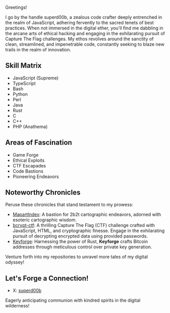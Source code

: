 Greetings!

I go by the handle superd00b, a zealous code crafter deeply entrenched in the realm of JavaScript, adhering fervently to the sacred tenets of best practices. When not immersed in the digital ether, you'll find me dabbling in the arcane arts of ethical hacking and engaging in the exhilarating pursuit of Capture The Flag challenges. My ethos revolves around the sanctity of clean, streamlined, and impenetrable code, constantly seeking to blaze new trails in the realm of innovation.

## Skill Matrix

- JavaScript (Supreme)
- TypeScript
- Bash
- Python
- Perl
- Java
- Rust
- C
- C++
- PHP (Anathema)

## Areas of Fascination

- Game Forge
- Ethical Exploits
- CTF Escapades
- Code Bastions
- Pioneering Endeavors

## Noteworthy Chronicles

Peruse these chronicles that stand testament to my prowess:

- [MapartIndex](https://github.com/Stalpo/MapartIndex): A bastion for 2b2t cartographic endeavors, adorned with esoteric cartographic wisdom.
- [bcrypt-ctf](https://github.com/sooperdoob/bcrypt-ctf): A thrilling Capture The Flag (CTF) challenge crafted with JavaScript, HTML, and cryptographic finesse. Engage in the exhilarating pursuit of decrypting encrypted data using provided passwords.
- [Keyforge](https://github.com/sooperdoob/keyforge): Harnessing the power of Rust, **Keyforge** crafts Bitcoin addresses through meticulous control over private key generation.

Venture forth into my repositories to unravel more tales of my digital odyssey!

## Let's Forge a Connection!

- X: [superd00b](https://x.com/superd00b)

Eagerly anticipating communion with kindred spirits in the digital wilderness!
